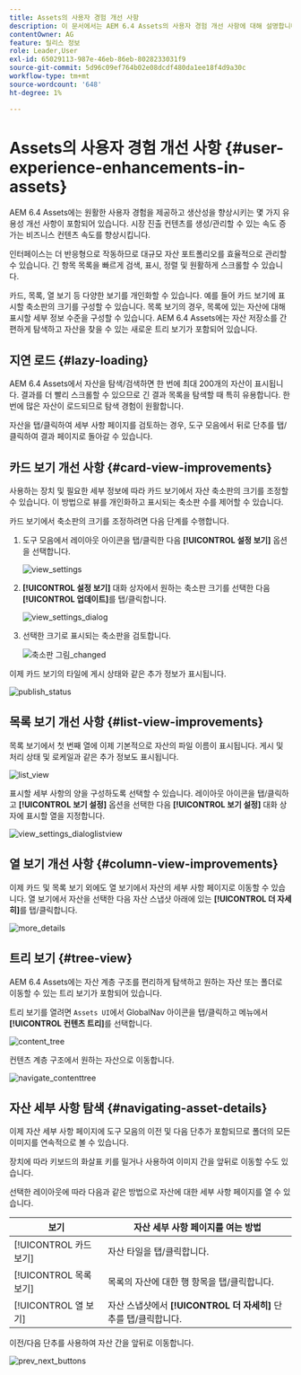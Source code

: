 ```yaml
---
title: Assets의 사용자 경험 개선 사항
description: 이 문서에서는 AEM 6.4 Assets의 사용자 경험 개선 사항에 대해 설명합니다.
contentOwner: AG
feature: 릴리스 정보
role: Leader,User
exl-id: 65029113-987e-46eb-86eb-8028233031f9
source-git-commit: 5d96c09ef764b02e08dcdf480da1ee18f4d9a30c
workflow-type: tm+mt
source-wordcount: '648'
ht-degree: 1%

---
```


# Assets의 사용자 경험 개선 사항 {#user-experience-enhancements-in-assets}

AEM 6.4 Assets에는 원활한 사용자 경험을 제공하고 생산성을 향상시키는 몇 가지 유용성 개선 사항이 포함되어 있습니다. 시장 진출 컨텐츠를 생성/관리할 수 있는 속도 증가는 비즈니스 컨텐츠 속도를 향상시킵니다.

인터페이스는 더 반응형으로 작동하므로 대규모 자산 포트폴리오를 효율적으로 관리할 수 있습니다. 긴 항목 목록을 빠르게 검색, 표시, 정렬 및 원활하게 스크롤할 수 있습니다.

카드, 목록, 열 보기 등 다양한 보기를 개인화할 수 있습니다. 예를 들어 카드 보기에 표시할 축소판의 크기를 구성할 수 있습니다. 목록 보기의 경우, 목록에 있는 자산에 대해 표시할 세부 정보 수준을 구성할 수 있습니다. AEM 6.4 Assets에는 자산 저장소를 간편하게 탐색하고 자산을 찾을 수 있는 새로운 트리 보기가 포함되어 있습니다.

## 지연 로드 {#lazy-loading}

AEM 6.4 Assets에서 자산을 탐색/검색하면 한 번에 최대 200개의 자산이 표시됩니다. 결과를 더 빨리 스크롤할 수 있으므로 긴 결과 목록을 탐색할 때 특히 유용합니다. 한 번에 많은 자산이 로드되므로 탐색 경험이 원활합니다.

자산을 탭/클릭하여 세부 사항 페이지를 검토하는 경우, 도구 모음에서 뒤로 단추를 탭/클릭하여 결과 페이지로 돌아갈 수 있습니다.

## 카드 보기 개선 사항 {#card-view-improvements}

사용하는 장치 및 필요한 세부 정보에 따라 카드 보기에서 자산 축소판의 크기를 조정할 수 있습니다. 이 방법으로 뷰를 개인화하고 표시되는 축소판 수를 제어할 수 있습니다.

카드 보기에서 축소판의 크기를 조정하려면 다음 단계를 수행합니다.

1. 도구 모음에서 레이아웃 아이콘을 탭/클릭한 다음 **[!UICONTROL 설정 보기]** 옵션을 선택합니다.

   ![view_settings](assets/view_settings.png)

1. **[!UICONTROL 설정 보기]** 대화 상자에서 원하는 축소판 크기를 선택한 다음 **[!UICONTROL 업데이트]**&#x200B;를 탭/클릭합니다.

   ![view_settings_dialog](assets/view_settings_dialog.png)

1. 선택한 크기로 표시되는 축소판을 검토합니다.

   ![축소판 그림_changed](assets/thumbnails_changed.png)

이제 카드 보기의 타일에 게시 상태와 같은 추가 정보가 표시됩니다.

![publish_status](assets/publish_status.png)

## 목록 보기 개선 사항 {#list-view-improvements}

목록 보기에서 첫 번째 열에 이제 기본적으로 자산의 파일 이름이 표시됩니다. 게시 및 처리 상태 및 로케일과 같은 추가 정보도 표시됩니다.

![list_view](assets/list_view.png)

표시할 세부 사항의 양을 구성하도록 선택할 수 있습니다. 레이아웃 아이콘을 탭/클릭하고 **[!UICONTROL 보기 설정]** 옵션을 선택한 다음 **[!UICONTROL 보기 설정]** 대화 상자에 표시할 열을 지정합니다.

![view_settings_dialoglistview](assets/view_settings_dialoglistview.png)

## 열 보기 개선 사항 {#column-view-improvements}

이제 카드 및 목록 보기 외에도 열 보기에서 자산의 세부 사항 페이지로 이동할 수 있습니다. 열 보기에서 자산을 선택한 다음 자산 스냅샷 아래에 있는 **[!UICONTROL 더 자세히]**&#x200B;를 탭/클릭합니다.

![more_details](assets/more_details.png)

## 트리 보기 {#tree-view}

AEM 6.4 Assets에는 자산 계층 구조를 편리하게 탐색하고 원하는 자산 또는 폴더로 이동할 수 있는 트리 보기가 포함되어 있습니다.

트리 보기를 열려면 `Assets UI`에서 GlobalNav 아이콘을 탭/클릭하고 메뉴에서 **[!UICONTROL 컨텐츠 트리]**&#x200B;를 선택합니다.

![content_tree](assets/content_tree.png)

컨텐츠 계층 구조에서 원하는 자산으로 이동합니다.

![navigate_contenttree](assets/navigate_contenttree.png)

## 자산 세부 사항 탐색 {#navigating-asset-details}

이제 자산 세부 사항 페이지에 도구 모음의 이전 및 다음 단추가 포함되므로 폴더의 모든 이미지를 연속적으로 볼 수 있습니다.

장치에 따라 키보드의 화살표 키를 밀거나 사용하여 이미지 간을 앞뒤로 이동할 수도 있습니다.

선택한 레이아웃에 따라 다음과 같은 방법으로 자산에 대한 세부 사항 페이지를 열 수 있습니다.

| **보기** | **자산 세부 사항 페이지를 여는 방법** |
|---|---|
| [!UICONTROL 카드 보기] | 자산 타일을 탭/클릭합니다. |
| [!UICONTROL 목록 보기] | 목록의 자산에 대한 행 항목을 탭/클릭합니다. |
| [!UICONTROL 열 보기] | 자산 스냅샷에서 **[!UICONTROL 더 자세히]** 단추를 탭/클릭합니다. |

이전/다음 단추를 사용하여 자산 간을 앞뒤로 이동합니다.

![prev_next_buttons](assets/prev_next_buttons.png)
